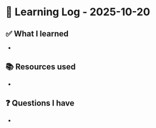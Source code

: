 # 🧠 Learning Log - 2025-10-20

## ✅ What I learned

- 

## 📚 Resources used

- 

## ❓ Questions I have

- 
